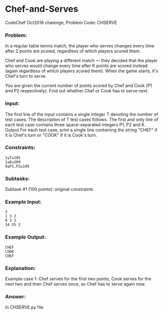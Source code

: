 # Chef-and-Serves
CodeChef Oct2018 chalenge, Problem Code: CHSERVE

### Problem:
In a regular table tennis match, the player who serves changes every time after 2 points are scored, regardless of which players scored them.

Chef and Cook are playing a different match — they decided that the player who serves would change every time after K points are scored instead (again regardless of which players scored them). When the game starts, it's Chef's turn to serve.

You are given the current number of points scored by Chef and Cook (P1 and P2 respectively). Find out whether Chef or Cook has to serve next.

### Input:
The first line of the input contains a single integer T denoting the number of test cases. The description of T test cases follows.
The first and only line of each test case contains three space-separated integers P1, P2 and K.
Output
For each test case, print a single line containing the string "CHEF" if it is Chef's turn or "COOK" if it is Cook's turn.

### Constraints:
```
1≤T≤105
1≤K≤109
0≤P1,P2≤109
```

### Subtasks:
Subtask #1 (100 points): original constraints

### Example Input:
```
3
1 3 2
0 3 2
34 55 2
```

### Example Output:
```
CHEF
COOK
CHEF
```

### Explanation:
Example case 1: Chef serves for the first two points, Cook serves for the next two and then Chef serves once, so Chef has to serve again now.

### Answer:
In CHSERVE.py file
